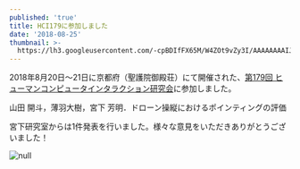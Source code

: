 ```yaml
---
published: 'true'
title: HCI179に参加しました
date: '2018-08-25'
thumbnail: >-
  https://lh3.googleusercontent.com/-cpBDIfFX65M/W4ZOt9vZy3I/AAAAAAAAIJk/zKgDOy64_jM8gEe1B3x_Q1RBPjhxNmxiwCE0YBhgL/Image%2Bfrom%2BiOS.jpg
---
```

2018年8月20日～21日に京都府（聖護院御殿荘）にて開催された、[第179回 ヒューマンコンピュータインタラクション研究会](http://www.sighci.jp/events/sig/179)に参加しました。

山田 開斗，薄羽大樹，宮下 芳明．ドローン操縦におけるポインティングの評価

宮下研究室からは1件発表を行いました。様々な意見をいただきありがとうございました！

![null](https://lh3.googleusercontent.com/-cpBDIfFX65M/W4ZOt9vZy3I/AAAAAAAAIJk/zKgDOy64_jM8gEe1B3x_Q1RBPjhxNmxiwCE0YBhgL/Image%2Bfrom%2BiOS.jpg)
